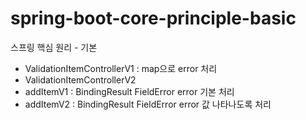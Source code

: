 # spring-boot-core-principle-basic
스프링 핵심 원리 - 기본

- ValidationItemControllerV1 : map으로 error 처리
- ValidationItemControllerV2
 - addItemV1 : BindingResult FieldError error 기본 처리
 - addItemV2 : BindingResult FieldError error 값 나타나도록 처리
